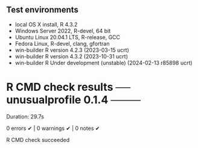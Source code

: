 ## Test environments

-   local OS X install, R 4.3.2
-   Windows Server 2022, R-devel, 64 bit
-   Ubuntu Linux 20.04.1 LTS, R-release, GCC
-   Fedora Linux, R-devel, clang, gfortran
-   win-builder R version 4.2.3 (2023-03-15 ucrt)
-   win-builder R version 4.3.2 (2023-10-31 ucrt)
-   win-builder R Under development (unstable) (2024-02-13 r85898 ucrt)

# R CMD check results ── unusualprofile 0.1.4 ────
Duration: 29.7s

0 errors ✔ | 0 warnings ✔ | 0 notes ✔

R CMD check succeeded

